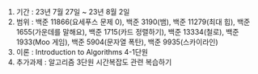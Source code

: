 1. 기간 : 23년 7월 27일 ~ 23년 8월 2일
2. 범위 : 백준 11866(요세푸스 문제 0), 백준 3190(뱀), 백준 11279(최대 힙), 백준 1655(가운데를 말해요), 백준 1715(카드 정렬하기), 백준 13334(철로), 백준 1933(Moo 게임), 백준 5904(문자열 폭탄), 백준 9935(스카이라인)
3. 이론 : Introduction to Algorithms 4-1단원 
4. 추가과제 : 알고리즘 3단원 시간복잡도 관련 복습하기
